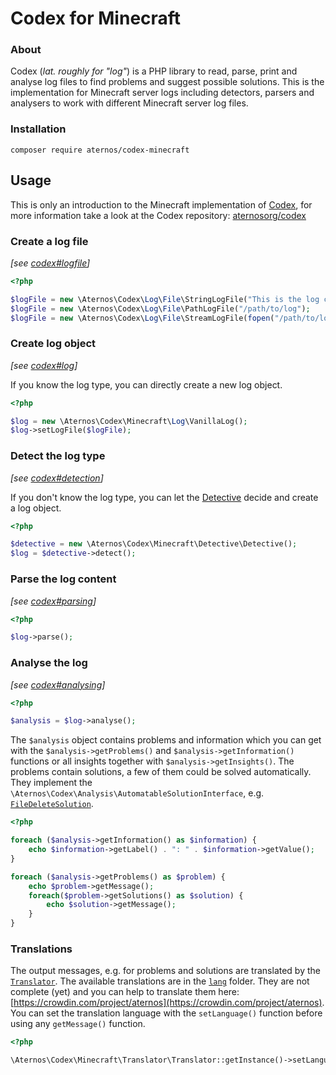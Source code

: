 # Codex for Minecraft

### About

Codex (*lat. roughly for "log"*) is a PHP library to read, parse, print and analyse log files to find problems and suggest 
possible solutions. This is the implementation for Minecraft server logs including detectors, parsers and analysers to 
work with different Minecraft server log files.

### Installation

```
composer require aternos/codex-minecraft
```

## Usage

This is only an introduction to the Minecraft implementation of [Codex](https://github.com/aternosorg/codex), for more
information take a look at the Codex repository: [aternosorg/codex](https://github.com/aternosorg/codex)

### Create a log file
*[see [codex#logfile](https://github.com/aternosorg/codex#logfile)]*

```php
<?php

$logFile = new \Aternos\Codex\Log\File\StringLogFile("This is the log content");
$logFile = new \Aternos\Codex\Log\File\PathLogFile("/path/to/log");
$logFile = new \Aternos\Codex\Log\File\StreamLogFile(fopen("/path/to/log", "r"));
```

### Create log object
*[see [codex#log](https://github.com/aternosorg/codex#log)]*

If you know the log type, you can directly create a new log object.
```php
<?php

$log = new \Aternos\Codex\Minecraft\Log\VanillaLog();
$log->setLogFile($logFile);
```

### Detect the log type
*[see [codex#detection](https://github.com/aternosorg/codex#detection)]*

If you don't know the log type, you can let the [Detective](src/Detective/Detective.php) decide and create a log object.
```php
<?php

$detective = new \Aternos\Codex\Minecraft\Detective\Detective();
$log = $detective->detect();
```

### Parse the log content
*[see [codex#parsing](https://github.com/aternosorg/codex#parsing)]*

```php
<?php

$log->parse();
```

### Analyse the log
*[see [codex#analysing](https://github.com/aternosorg/codex#analysing)]*

```php
<?php

$analysis = $log->analyse();
```

The `$analysis` object contains problems and information which you can get with the `$analysis->getProblems()` and `$analysis->getInformation()` functions
or all insights together with `$analysis->getInsights()`. The problems contain solutions, a few of them could be solved automatically. They implement the
`\Aternos\Codex\Analysis\AutomatableSolutionInterface`, e.g. [`FileDeleteSolution`](src/Analysis/Solution/File/FileDeleteSolution.php).

```php
<?php

foreach ($analysis->getInformation() as $information) {
    echo $information->getLabel() . ": " . $information->getValue();
}

foreach ($analysis->getProblems() as $problem) {
    echo $problem->getMessage();
    foreach($problem->getSolutions() as $solution) {
        echo $solution->getMessage();
    }
}
```

### Translations

The output messages, e.g. for problems and solutions are translated by the [`Translator`](src/Translator/Translator.php). The available
translations are in the [`lang`](lang) folder. They are not complete (yet) and you can help to translate them here: [https://crowdin.com/project/aternos](https://crowdin.com/project/aternos).
You can set the translation language with the `setLanguage()` function before using any `getMessage()` function.

```php
<?php

\Aternos\Codex\Minecraft\Translator\Translator::getInstance()->setLanguage("de");
```